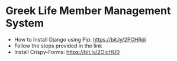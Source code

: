 # Greek Life Member Management System

- How to Install Django using Pip: https://bit.ly/2PCHRdi
- Follow the steps provided in the link
- Install Crispy-Forms: https://bit.ly/2OicHU0
